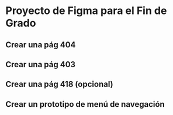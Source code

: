 # Proyecto de Figma para el Fin de Grado

## Crear una pág 404
## Crear una pág 403
## Crear una pág 418 (opcional)

## Crear un prototipo de menú de navegación

